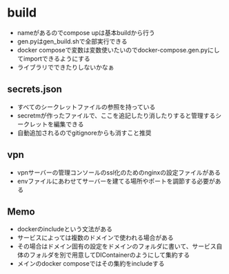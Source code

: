 # build

- nameがあるのでcompose upは基本buildから行う
- gen.pyはgen_build.shで全部実行できる
- docker composeで変数は変数使いたいのでdocker-compose.gen.pyにしてimportできるようにする
- ライブラリでできたりしないかなぁ

## secrets.json

- すべてのシークレットファイルの参照を持っている
- secretmが作ったファイルで、ここを追記したり消したりすると管理するシークレットを編集できる
- 自動追加されるのでgitignoreからも消すこと推奨

## vpn

- vpnサーバーの管理コンソールのssl化のためのnginxの設定ファイルがある
- envファイルにあわせてサーバーを建てる場所やポートを調節する必要がある

## Memo

- dockerのincludeという文法がある
- サービスによっては複数のドメインで使われる場合がある
- その場合はドメイン固有の設定をドメインのフォルダに書いて、サービス自体のフォルダを別で用意してDIContainerのようにして集約する
- メインのdocker composeではその集約をincludeする
